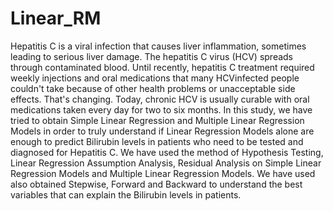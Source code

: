 # Linear_RM

Hepatitis C is a viral infection that causes liver inflammation, sometimes leading to serious liver damage. The hepatitis C virus (HCV) spreads through contaminated blood. Until recently, hepatitis C treatment required weekly injections and oral medications that many HCVinfected people couldn't take because of other health problems or unacceptable side effects. That's changing. Today, chronic HCV is usually curable with oral medications taken every day for two to six months. In this study, we have tried to obtain Simple Linear Regression and Multiple Linear Regression Models in order to truly understand if Linear Regression Models
alone are enough to predict Bilirubin levels in patients who need to be tested and diagnosed for Hepatitis C. We have used the method of Hypothesis Testing, Linear Regression Assumption Analysis, Residual Analysis on Simple Linear Regression Models and Multiple Linear Regression Models. We have used also obtained Stepwise, Forward and Backward to understand the best variables that can explain the Bilirubin levels in patients.
